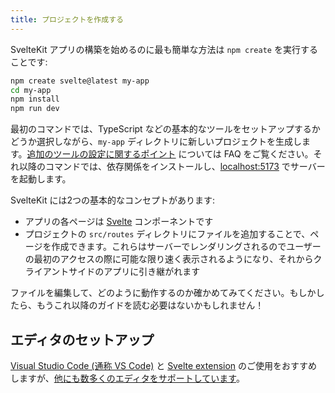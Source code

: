 ```yaml
---
title: プロジェクトを作成する
---
```


SvelteKit アプリの構築を始めるのに最も簡単な方法は `npm create` を実行することです:

```bash
npm create svelte@latest my-app
cd my-app
npm install
npm run dev
```

最初のコマンドでは、TypeScript などの基本的なツールをセットアップするかどうか選択しながら、`my-app` ディレクトリに新しいプロジェクトを生成します。[追加のツールの設定に関するポイント](/faq#integrations) については FAQ をご覧ください。それ以降のコマンドでは、依存関係をインストールし、[localhost:5173](http://localhost:5173) でサーバーを起動します。

SvelteKit には2つの基本的なコンセプトがあります:

- アプリの各ページは [Svelte](https://svelte.jp) コンポーネントです
- プロジェクトの `src/routes` ディレクトリにファイルを追加することで、ページを作成できます。これらはサーバーでレンダリングされるのでユーザーの最初のアクセスの際に可能な限り速く表示されるようになり、それからクライアントサイドのアプリに引き継がれます

ファイルを編集して、どのように動作するのか確かめてみてください。もしかしたら、もうこれ以降のガイドを読む必要はないかもしれません！

## エディタのセットアップ

[Visual Studio Code (通称 VS Code)](https://code.visualstudio.com/download) と [Svelte extension](https://marketplace.visualstudio.com/items?itemName=svelte.svelte-vscode) のご使用をおすすめしますが、[他にも数多くのエディタをサポートしています](https://sveltesociety.dev/tools#editor-support)。
